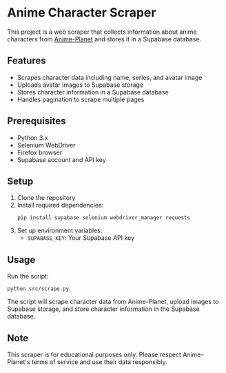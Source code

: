 # Anime Character Scraper

This project is a web scraper that collects information about anime characters from [Anime-Planet](https://www.anime-planet.com/) and stores it in a Supabase database.

## Features

- Scrapes character data including name, series, and avatar image
- Uploads avatar images to Supabase storage
- Stores character information in a Supabase database
- Handles pagination to scrape multiple pages

## Prerequisites

- Python 3.x
- Selenium WebDriver
- Firefox browser
- Supabase account and API key

## Setup

1. Clone the repository
2. Install required dependencies:
   ```
   pip install supabase selenium webdriver_manager requests
   ```
3. Set up environment variables:
   - `SUPABASE_KEY`: Your Supabase API key

## Usage

Run the script:

```
python src/scrape.py
```

The script will scrape character data from Anime-Planet, upload images to Supabase storage, and store character information in the Supabase database.

## Note

This scraper is for educational purposes only. Please respect Anime-Planet's terms of service and use their data responsibly.
